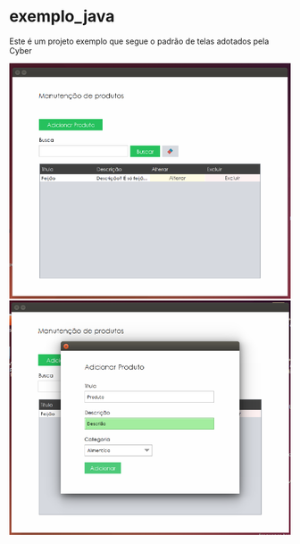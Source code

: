 # exemplo_java
Este é um projeto exemplo que segue o padrão de telas adotados pela Cyber
<p align="center">
  <img src="https://github.com/CyberCidades/exemplo_java/blob/master/Exemplo_Java/screenshots/01.png" width="550"/>
  <img src="https://github.com/CyberCidades/exemplo_java/blob/master/Exemplo_Java/screenshots/02.png" width="550"/>
</p>
